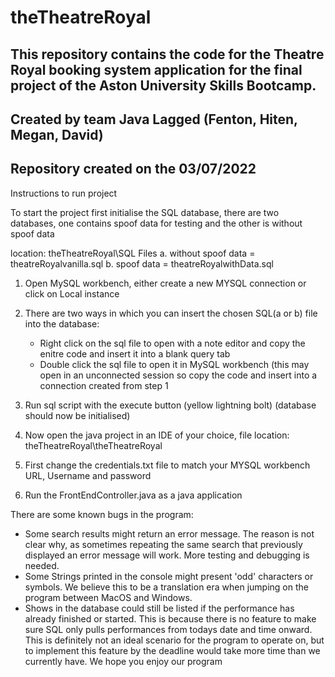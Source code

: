 # theTheatreRoyal

## This repository contains the code for the Theatre Royal booking system application for the final project of the Aston University Skills Bootcamp. 
## Created by team Java Lagged (Fenton, Hiten, Megan, David)
## Repository created on the 03/07/2022

Instructions to run project

To start the project first initialise the SQL database, there are two databases, one contains spoof data for testing and the other is without spoof data

location: theTheatreRoyal\SQL Files
a. without spoof data = theatreRoyalvanilla.sql
b. spoof data = theatreRoyalwithData.sql

1. Open MySQL workbench, either create a new MYSQL connection or click on Local instance 
2. There are two ways in which you can insert the chosen SQL(a or b) file into the database:
	- Right click on the sql file to open with a note editor and copy the enitre code and insert it into a blank query tab
	- Double click the sql file to open it in MySQL workbench (this may open in an unconnected session so copy the code and insert into a connection created from step 1
3. Run sql script with the execute button (yellow lightning bolt)
(database should now be initialised)

4. Now open the java project in an IDE of your choice, file location: theTheatreRoyal\theTheatreRoyal
5. First change the credentials.txt file to match your MYSQL workbench URL, Username and password
6. Run the FrontEndController.java as a java application


There are some known bugs in the program:
- Some search results might return an error message. The reason is not clear why, as sometimes repeating the same search that previously displayed an error message will work. More testing and debugging is needed.
- Some Strings printed in the console might present 'odd' characters or symbols. We believe this to be a translation era when jumping on the program between MacOS and Windows.
- Shows in the database could still be listed if the performance has already finished or started. This is because there is no feature to make sure SQL only pulls performances from todays date and time onward. This is definitely not an ideal scenario for the program to operate on, but to implement this feature by the deadline would take more time than we currently have.
We hope you enjoy our program